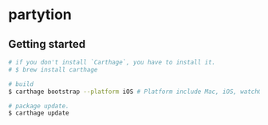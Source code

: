 # partytion

## Getting started

```sh
# if you don't install `Carthage`, you have to install it.
# $ brew install carthage

# build
$ carthage bootstrap --platform iOS # Platform include Mac, iOS, watchOS, tvOS.

# package update.
$ carthage update
```
